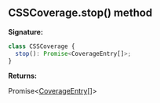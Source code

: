 ## CSSCoverage.stop() method

**Signature:**

```typescript
class CSSCoverage {
  stop(): Promise<CoverageEntry[]>;
}
```

**Returns:**

Promise&lt;[CoverageEntry](./puppeteer.coverageentry.md)\[\]&gt;
